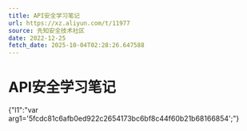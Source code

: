 ```yaml
---
title: API安全学习笔记
url: https://xz.aliyun.com/t/11977
source: 先知安全技术社区
date: 2022-12-25
fetch_date: 2025-10-04T02:28:26.647588
---
```


# API安全学习笔记

{"l1":"var arg1='5fcdc81c6afb0ed922c2654173bc6bf8c44f60b21b68166854';"}